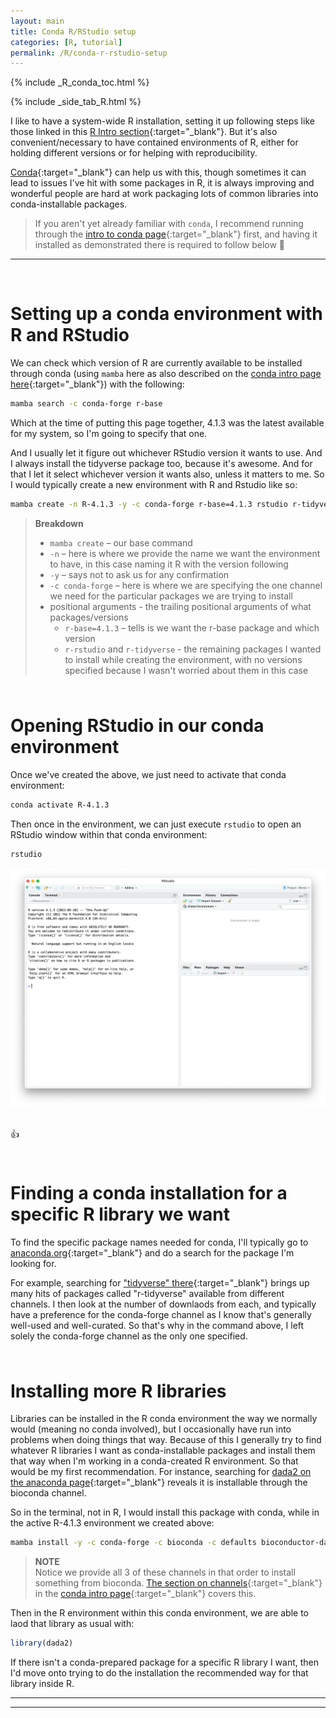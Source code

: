 ```yaml
---
layout: main
title: Conda R/RStudio setup
categories: [R, tutorial]
permalink: /R/conda-r-rstudio-setup
---
```


{% include _R_conda_toc.html %}

{% include _side_tab_R.html %}

I like to have a system-wide R installation, setting it up following steps like those linked in this [R Intro section](/R/basics#on-your-computer){:target="_blank"}. But it's also convenient/necessary to have contained environments of R, either for holding different versions or for helping with reproducibility. 

[Conda](https://conda.io/docs/){:target="_blank"} can help us with this, though sometimes it can lead to issues I've hit with some packages in R, it is always improving and wonderful people are hard at work packaging lots of common libraries into conda-installable packages. 

> If you aren't yet already familiar with `conda`, I recommend running through the [intro to conda page](/unix/conda-intro){:target="_blank"} first, and having it installed as demonstrated there is required to follow below 🙂

---
<br>

# Setting up a conda environment with R and RStudio

We can check which version of R are currently available to be installed through conda (using `mamba` here as also described on the [conda intro page here](/unix/conda-intro#bonus-mamba--5){:target="_blank"}) with the following: 

```bash
mamba search -c conda-forge r-base
```

Which at the time of putting this page together, 4.1.3 was the latest available for my system, so I'm going to specify that one.

And I usually let it figure out whichever RStudio version it wants to use. And I always install the tidyverse package too, because it's awesome. And for that I let it select whichever version it wants also, unless it matters to me. So I would typically create a new environment with R and Rstudio like so:


```bash
mamba create -n R-4.1.3 -y -c conda-forge r-base=4.1.3 rstudio r-tidyverse
```

> **Breakdown**
> * `mamba create` – our base command
> * `-n` – here is where we provide the name we want the environment to have, in this case naming it R with the version following
> * `-y` – says not to ask us for any confirmation
> * `-c conda-forge` – here is where we are specifying the one channel we need for the particular packages we are trying to install
> * positional arguments - the trailing positional arguments of what packages/versions
>   * `r-base=4.1.3` – tells is we want the r-base package and which version
>   * `r-rstudio` and `r-tidyverse` - the remaining packages I wanted to install while creating the environment, with no versions specified because I wasn't worried about them in this case

<hr style="height:10px; visibility:hidden;" />

# Opening RStudio in our conda environment

Once we've created the above, we just need to activate that conda environment:

```bash
conda activate R-4.1.3
```

Then once in the environment, we can just execute `rstudio` to open an RStudio window within that conda environment:

```bash
rstudio
```

<center><img src="../images/conda-rstudio.png"></center>
<br>


👍

<hr style="height:10px; visibility:hidden;" />

# Finding a conda installation for a specific R library we want
To find the specific package names needed for conda, I'll typically go to [anaconda.org](https://anaconda.org/){:target="_blank"} and do a search for the package I'm looking for. 

For example, searching for ["tidyverse" there](https://anaconda.org/search?q=tidyverse){:target="_blank"} brings up many hits of packages called "r-tidyverse" available from different channels. I then look at the number of downlaods from each, and typically have a preference for the conda-forge channel as I know that's generally well-used and well-curated. So that's why in the command above, I left solely the conda-forge channel as the only one specified. 

<hr style="height:10px; visibility:hidden;" />

# Installing more R libraries
Libraries can be installed in the R conda environment the way we normally would (meaning no conda involved), but I occasionally have run into problems when doing things that way. Because of this I generally try to find whatever R libraries I want as conda-installable packages and install them that way when I'm working in a conda-created R environment. So that would be my first recommendation. For instance, searching for [dada2 on the anaconda page](https://anaconda.org/search?q=dada2){:target="_blank"} reveals it is installable through the bioconda channel. 

So in the terminal, not in R, I would install this package with conda, while in the active R-4.1.3 environment we created above:

```bash
mamba install -y -c conda-forge -c bioconda -c defaults bioconductor-dada2
```

> **NOTE**  
> Notice we provide all 3 of these channels in that order to install something from bioconda. [The section on channels](/unix/conda-intro#a-note-on-channels){:target="_blank"} in the [conda intro page](/unix/conda-intro){:target="_blank"} covers this. 

Then in the R environment within this conda environment, we are able to laod that library as usual with:

```r
library(dada2)
```

If there isn't a conda-prepared package for a specific R library I want, then I'd move onto trying to do the installation the recommended way for that library inside R. 

---
---
